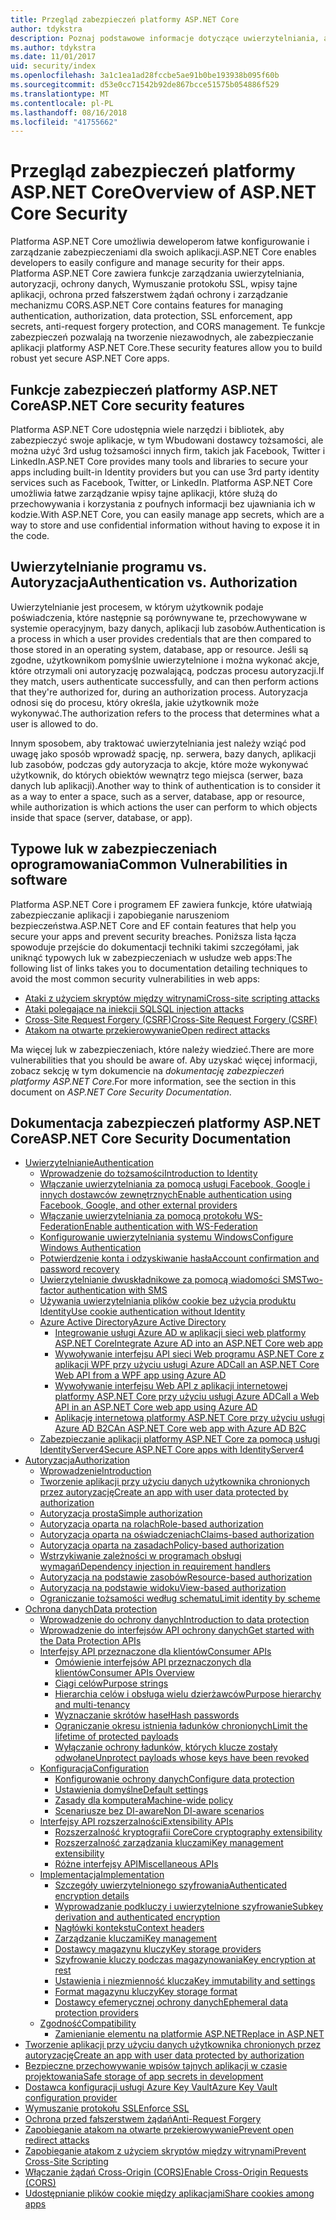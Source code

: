 ```yaml
---
title: Przegląd zabezpieczeń platformy ASP.NET Core
author: tdykstra
description: Poznaj podstawowe informacje dotyczące uwierzytelniania, autoryzacji i zabezpieczeń w programie ASP.NET Core.
ms.author: tdykstra
ms.date: 11/01/2017
uid: security/index
ms.openlocfilehash: 3a1c1ea1ad28fccbe5ae91b0be193938b095f60b
ms.sourcegitcommit: d53e0cc71542b92de867bcce51575b054886f529
ms.translationtype: MT
ms.contentlocale: pl-PL
ms.lasthandoff: 08/16/2018
ms.locfileid: "41755662"
---
```

# <a name="overview-of-aspnet-core-security"></a><span data-ttu-id="8c7c0-103">Przegląd zabezpieczeń platformy ASP.NET Core</span><span class="sxs-lookup"><span data-stu-id="8c7c0-103">Overview of ASP.NET Core Security</span></span>

<span data-ttu-id="8c7c0-104">Platforma ASP.NET Core umożliwia deweloperom łatwe konfigurowanie i zarządzanie zabezpieczeniami dla swoich aplikacji.</span><span class="sxs-lookup"><span data-stu-id="8c7c0-104">ASP.NET Core enables developers to easily configure and manage security for their apps.</span></span> <span data-ttu-id="8c7c0-105">Platforma ASP.NET Core zawiera funkcje zarządzania uwierzytelniania, autoryzacji, ochrony danych, Wymuszanie protokołu SSL, wpisy tajne aplikacji, ochrona przed fałszerstwem żądań ochrony i zarządzanie mechanizmu CORS.</span><span class="sxs-lookup"><span data-stu-id="8c7c0-105">ASP.NET Core contains features for managing authentication, authorization, data protection, SSL enforcement, app secrets, anti-request forgery protection, and CORS management.</span></span> <span data-ttu-id="8c7c0-106">Te funkcje zabezpieczeń pozwalają na tworzenie niezawodnych, ale zabezpieczanie aplikacji platformy ASP.NET Core.</span><span class="sxs-lookup"><span data-stu-id="8c7c0-106">These security features allow you to build robust yet secure ASP.NET Core apps.</span></span>

## <a name="aspnet-core-security-features"></a><span data-ttu-id="8c7c0-107">Funkcje zabezpieczeń platformy ASP.NET Core</span><span class="sxs-lookup"><span data-stu-id="8c7c0-107">ASP.NET Core security features</span></span>

<span data-ttu-id="8c7c0-108">Platforma ASP.NET Core udostępnia wiele narzędzi i bibliotek, aby zabezpieczyć swoje aplikacje, w tym Wbudowani dostawcy tożsamości, ale można użyć 3rd usług tożsamości innych firm, takich jak Facebook, Twitter i LinkedIn.</span><span class="sxs-lookup"><span data-stu-id="8c7c0-108">ASP.NET Core provides many tools and libraries to secure your apps including built-in Identity providers but you can use 3rd party identity services such as Facebook, Twitter, or LinkedIn.</span></span> <span data-ttu-id="8c7c0-109">Platforma ASP.NET Core umożliwia łatwe zarządzanie wpisy tajne aplikacji, które służą do przechowywania i korzystania z poufnych informacji bez ujawniania ich w kodzie.</span><span class="sxs-lookup"><span data-stu-id="8c7c0-109">With ASP.NET Core, you can easily manage app secrets, which are a way to store and use confidential information without having to expose it in the code.</span></span>

## <a name="authentication-vs-authorization"></a><span data-ttu-id="8c7c0-110">Uwierzytelnianie programu vs. Autoryzacja</span><span class="sxs-lookup"><span data-stu-id="8c7c0-110">Authentication vs. Authorization</span></span>

<span data-ttu-id="8c7c0-111">Uwierzytelnianie jest procesem, w którym użytkownik podaje poświadczenia, które następnie są porównywane te, przechowywane w systemie operacyjnym, bazy danych, aplikacji lub zasobów.</span><span class="sxs-lookup"><span data-stu-id="8c7c0-111">Authentication is a process in which a user provides credentials that are then compared to those stored in an operating system, database, app or resource.</span></span> <span data-ttu-id="8c7c0-112">Jeśli są zgodne, użytkownikom pomyślnie uwierzytelnione i można wykonać akcje, które otrzymali oni autoryzację pozwalającą, podczas procesu autoryzacji.</span><span class="sxs-lookup"><span data-stu-id="8c7c0-112">If they match, users authenticate successfully, and can then perform actions that they're authorized for, during an authorization process.</span></span> <span data-ttu-id="8c7c0-113">Autoryzacja odnosi się do procesu, który określa, jakie użytkownik może wykonywać.</span><span class="sxs-lookup"><span data-stu-id="8c7c0-113">The authorization refers to the process that determines what a user is allowed to do.</span></span>

<span data-ttu-id="8c7c0-114">Innym sposobem, aby traktować uwierzytelniania jest należy wziąć pod uwagę jako sposób wprowadź spację, np. serwera, bazy danych, aplikacji lub zasobów, podczas gdy autoryzacja to akcje, które może wykonywać użytkownik, do których obiektów wewnątrz tego miejsca (serwer, baza danych lub aplikacji).</span><span class="sxs-lookup"><span data-stu-id="8c7c0-114">Another way to think of authentication is to consider it as a way to enter a space, such as a server, database, app or resource, while authorization is which actions the user can perform to which objects inside that space (server, database, or app).</span></span>

## <a name="common-vulnerabilities-in-software"></a><span data-ttu-id="8c7c0-115">Typowe luk w zabezpieczeniach oprogramowania</span><span class="sxs-lookup"><span data-stu-id="8c7c0-115">Common Vulnerabilities in software</span></span>

<span data-ttu-id="8c7c0-116">Platforma ASP.NET Core i programem EF zawiera funkcje, które ułatwiają zabezpieczanie aplikacji i zapobieganie naruszeniom bezpieczeństwa.</span><span class="sxs-lookup"><span data-stu-id="8c7c0-116">ASP.NET Core and EF contain features that help you secure your apps and prevent security breaches.</span></span> <span data-ttu-id="8c7c0-117">Poniższa lista łącza spowoduje przejście do dokumentacji techniki takimi szczegółami, jak uniknąć typowych luk w zabezpieczeniach w usłudze web apps:</span><span class="sxs-lookup"><span data-stu-id="8c7c0-117">The following list of links takes you to documentation detailing techniques to avoid the most common security vulnerabilities in web apps:</span></span>

* [<span data-ttu-id="8c7c0-118">Ataki z użyciem skryptów między witrynami</span><span class="sxs-lookup"><span data-stu-id="8c7c0-118">Cross-site scripting attacks</span></span>](xref:security/cross-site-scripting)
* [<span data-ttu-id="8c7c0-119">Ataki polegające na iniekcji SQL</span><span class="sxs-lookup"><span data-stu-id="8c7c0-119">SQL injection attacks</span></span>](https://docs.microsoft.com/ef/core/querying/raw-sql)
* [<span data-ttu-id="8c7c0-120">Cross-Site Request Forgery (CSRF)</span><span class="sxs-lookup"><span data-stu-id="8c7c0-120">Cross-Site Request Forgery (CSRF)</span></span>](xref:security/anti-request-forgery)
* [<span data-ttu-id="8c7c0-121">Atakom na otwarte przekierowywanie</span><span class="sxs-lookup"><span data-stu-id="8c7c0-121">Open redirect attacks</span></span>](xref:security/preventing-open-redirects)

<span data-ttu-id="8c7c0-122">Ma więcej luk w zabezpieczeniach, które należy wiedzieć.</span><span class="sxs-lookup"><span data-stu-id="8c7c0-122">There are more vulnerabilities that you should be aware of.</span></span> <span data-ttu-id="8c7c0-123">Aby uzyskać więcej informacji, zobacz sekcję w tym dokumencie na *dokumentację zabezpieczeń platformy ASP.NET Core*.</span><span class="sxs-lookup"><span data-stu-id="8c7c0-123">For more information, see the section in this document on *ASP.NET Core Security Documentation*.</span></span>

## <a name="aspnet-core-security-documentation"></a><span data-ttu-id="8c7c0-124">Dokumentacja zabezpieczeń platformy ASP.NET Core</span><span class="sxs-lookup"><span data-stu-id="8c7c0-124">ASP.NET Core Security Documentation</span></span>

*   [<span data-ttu-id="8c7c0-125">Uwierzytelnianie</span><span class="sxs-lookup"><span data-stu-id="8c7c0-125">Authentication</span></span>](xref:security/authentication/index)
    *   [<span data-ttu-id="8c7c0-126">Wprowadzenie do tożsamości</span><span class="sxs-lookup"><span data-stu-id="8c7c0-126">Introduction to Identity</span></span>](xref:security/authentication/identity)
    *   [<span data-ttu-id="8c7c0-127">Włączanie uwierzytelniania za pomocą usługi Facebook, Google i innych dostawców zewnętrznych</span><span class="sxs-lookup"><span data-stu-id="8c7c0-127">Enable authentication using Facebook, Google, and other external providers</span></span>](xref:security/authentication/social/index)
    *   [<span data-ttu-id="8c7c0-128">Włączanie uwierzytelniania za pomocą protokołu WS-Federation</span><span class="sxs-lookup"><span data-stu-id="8c7c0-128">Enable authentication with WS-Federation</span></span>](xref:security/authentication/ws-federation)
    * [<span data-ttu-id="8c7c0-129">Konfigurowanie uwierzytelniania systemu Windows</span><span class="sxs-lookup"><span data-stu-id="8c7c0-129">Configure Windows Authentication</span></span>](xref:security/authentication/windowsauth)
    *   [<span data-ttu-id="8c7c0-130">Potwierdzenie konta i odzyskiwanie hasła</span><span class="sxs-lookup"><span data-stu-id="8c7c0-130">Account confirmation and password recovery</span></span>](xref:security/authentication/accconfirm)
    *   [<span data-ttu-id="8c7c0-131">Uwierzytelnianie dwuskładnikowe za pomocą wiadomości SMS</span><span class="sxs-lookup"><span data-stu-id="8c7c0-131">Two-factor authentication with SMS</span></span>](xref:security/authentication/2fa)
    *   [<span data-ttu-id="8c7c0-132">Używania uwierzytelniania plików cookie bez użycia produktu Identity</span><span class="sxs-lookup"><span data-stu-id="8c7c0-132">Use cookie authentication without Identity</span></span>](xref:security/authentication/cookie)
    *   [<span data-ttu-id="8c7c0-133">Azure Active Directory</span><span class="sxs-lookup"><span data-stu-id="8c7c0-133">Azure Active Directory</span></span>](xref:security/authentication/azure-active-directory/index)
        *   [<span data-ttu-id="8c7c0-134">Integrowanie usługi Azure AD w aplikacji sieci web platformy ASP.NET Core</span><span class="sxs-lookup"><span data-stu-id="8c7c0-134">Integrate Azure AD into an ASP.NET Core web app</span></span>](https://azure.microsoft.com/documentation/samples/active-directory-dotnet-webapp-openidconnect-aspnetcore/)
        *   [<span data-ttu-id="8c7c0-135">Wywoływanie interfejsu API sieci Web programu ASP.NET Core z aplikacji WPF przy użyciu usługi Azure AD</span><span class="sxs-lookup"><span data-stu-id="8c7c0-135">Call an ASP.NET Core Web API from a WPF app using Azure AD</span></span>](https://azure.microsoft.com/documentation/samples/active-directory-dotnet-native-aspnetcore/)
        *   [<span data-ttu-id="8c7c0-136">Wywoływanie interfejsu Web API z aplikacji internetowej platformy ASP.NET Core przy użyciu usługi Azure AD</span><span class="sxs-lookup"><span data-stu-id="8c7c0-136">Call a Web API in an ASP.NET Core web app using Azure AD</span></span>](https://azure.microsoft.com/documentation/samples/active-directory-dotnet-webapp-webapi-openidconnect-aspnetcore/)
        *   [<span data-ttu-id="8c7c0-137">Aplikację internetową platformy ASP.NET Core przy użyciu usługi Azure AD B2C</span><span class="sxs-lookup"><span data-stu-id="8c7c0-137">An ASP.NET Core web app with Azure AD B2C</span></span>](https://azure.microsoft.com/resources/samples/active-directory-b2c-dotnetcore-webapp/)
    *   [<span data-ttu-id="8c7c0-138">Zabezpieczanie aplikacji platformy ASP.NET Core za pomocą usługi IdentityServer4</span><span class="sxs-lookup"><span data-stu-id="8c7c0-138">Secure ASP.NET Core apps with IdentityServer4</span></span>](https://identityserver4.readthedocs.io)
*   [<span data-ttu-id="8c7c0-139">Autoryzacja</span><span class="sxs-lookup"><span data-stu-id="8c7c0-139">Authorization</span></span>](xref:security/authorization/index)
    *   [<span data-ttu-id="8c7c0-140">Wprowadzenie</span><span class="sxs-lookup"><span data-stu-id="8c7c0-140">Introduction</span></span>](xref:security/authorization/introduction)
    *   [<span data-ttu-id="8c7c0-141">Tworzenie aplikacji przy użyciu danych użytkownika chronionych przez autoryzację</span><span class="sxs-lookup"><span data-stu-id="8c7c0-141">Create an app with user data protected by authorization</span></span>](xref:security/authorization/secure-data)
    *   [<span data-ttu-id="8c7c0-142">Autoryzacja prosta</span><span class="sxs-lookup"><span data-stu-id="8c7c0-142">Simple authorization</span></span>](xref:security/authorization/simple)
    *   [<span data-ttu-id="8c7c0-143">Autoryzacja oparta na rolach</span><span class="sxs-lookup"><span data-stu-id="8c7c0-143">Role-based authorization</span></span>](xref:security/authorization/roles)
    *   [<span data-ttu-id="8c7c0-144">Autoryzacja oparta na oświadczeniach</span><span class="sxs-lookup"><span data-stu-id="8c7c0-144">Claims-based authorization</span></span>](xref:security/authorization/claims)
    *   [<span data-ttu-id="8c7c0-145">Autoryzacja oparta na zasadach</span><span class="sxs-lookup"><span data-stu-id="8c7c0-145">Policy-based authorization</span></span>](xref:security/authorization/policies)
    *   [<span data-ttu-id="8c7c0-146">Wstrzykiwanie zależności w programach obsługi wymagań</span><span class="sxs-lookup"><span data-stu-id="8c7c0-146">Dependency injection in requirement handlers</span></span>](xref:security/authorization/dependencyinjection)
    *   [<span data-ttu-id="8c7c0-147">Autoryzacja na podstawie zasobów</span><span class="sxs-lookup"><span data-stu-id="8c7c0-147">Resource-based authorization</span></span>](xref:security/authorization/resourcebased)
    *   [<span data-ttu-id="8c7c0-148">Autoryzacja na podstawie widoku</span><span class="sxs-lookup"><span data-stu-id="8c7c0-148">View-based authorization</span></span>](xref:security/authorization/views)
    *   [<span data-ttu-id="8c7c0-149">Ograniczanie tożsamości według schematu</span><span class="sxs-lookup"><span data-stu-id="8c7c0-149">Limit identity by scheme</span></span>](xref:security/authorization/limitingidentitybyscheme)
*   [<span data-ttu-id="8c7c0-150">Ochrona danych</span><span class="sxs-lookup"><span data-stu-id="8c7c0-150">Data protection</span></span>](xref:security/data-protection/index)
    *   [<span data-ttu-id="8c7c0-151">Wprowadzenie do ochrony danych</span><span class="sxs-lookup"><span data-stu-id="8c7c0-151">Introduction to data protection</span></span>](xref:security/data-protection/introduction)
    *   [<span data-ttu-id="8c7c0-152">Wprowadzenie do interfejsów API ochrony danych</span><span class="sxs-lookup"><span data-stu-id="8c7c0-152">Get started with the Data Protection APIs</span></span>](xref:security/data-protection/using-data-protection)
    *   [<span data-ttu-id="8c7c0-153">Interfejsy API przeznaczone dla klientów</span><span class="sxs-lookup"><span data-stu-id="8c7c0-153">Consumer APIs</span></span>](xref:security/data-protection/consumer-apis/index)
        *   [<span data-ttu-id="8c7c0-154">Omówienie interfejsów API przeznaczonych dla klientów</span><span class="sxs-lookup"><span data-stu-id="8c7c0-154">Consumer APIs Overview</span></span>](xref:security/data-protection/consumer-apis/overview)
        *   [<span data-ttu-id="8c7c0-155">Ciągi celów</span><span class="sxs-lookup"><span data-stu-id="8c7c0-155">Purpose strings</span></span>](xref:security/data-protection/consumer-apis/purpose-strings)
        *   [<span data-ttu-id="8c7c0-156">Hierarchia celów i obsługa wielu dzierżawców</span><span class="sxs-lookup"><span data-stu-id="8c7c0-156">Purpose hierarchy and multi-tenancy</span></span>](xref:security/data-protection/consumer-apis/purpose-strings-multitenancy)
        *   [<span data-ttu-id="8c7c0-157">Wyznaczanie skrótów haseł</span><span class="sxs-lookup"><span data-stu-id="8c7c0-157">Hash passwords</span></span>](xref:security/data-protection/consumer-apis/password-hashing)
        *   [<span data-ttu-id="8c7c0-158">Ograniczanie okresu istnienia ładunków chronionych</span><span class="sxs-lookup"><span data-stu-id="8c7c0-158">Limit the lifetime of protected payloads</span></span>](xref:security/data-protection/consumer-apis/limited-lifetime-payloads)
        *   [<span data-ttu-id="8c7c0-159">Wyłączanie ochrony ładunków, których klucze zostały odwołane</span><span class="sxs-lookup"><span data-stu-id="8c7c0-159">Unprotect payloads whose keys have been revoked</span></span>](xref:security/data-protection/consumer-apis/dangerous-unprotect)
    *   [<span data-ttu-id="8c7c0-160">Konfiguracja</span><span class="sxs-lookup"><span data-stu-id="8c7c0-160">Configuration</span></span>](xref:security/data-protection/configuration/index)
        *   [<span data-ttu-id="8c7c0-161">Konfigurowanie ochrony danych</span><span class="sxs-lookup"><span data-stu-id="8c7c0-161">Configure data protection</span></span>](xref:security/data-protection/configuration/overview)
        *   [<span data-ttu-id="8c7c0-162">Ustawienia domyślne</span><span class="sxs-lookup"><span data-stu-id="8c7c0-162">Default settings</span></span>](xref:security/data-protection/configuration/default-settings)
        *   [<span data-ttu-id="8c7c0-163">Zasady dla komputera</span><span class="sxs-lookup"><span data-stu-id="8c7c0-163">Machine-wide policy</span></span>](xref:security/data-protection/configuration/machine-wide-policy)
        *   [<span data-ttu-id="8c7c0-164">Scenariusze bez DI-aware</span><span class="sxs-lookup"><span data-stu-id="8c7c0-164">Non DI-aware scenarios</span></span>](xref:security/data-protection/configuration/non-di-scenarios)
    *   [<span data-ttu-id="8c7c0-165">Interfejsy API rozszerzalności</span><span class="sxs-lookup"><span data-stu-id="8c7c0-165">Extensibility APIs</span></span>](xref:security/data-protection/extensibility/index)
        *   [<span data-ttu-id="8c7c0-166">Rozszerzalność kryptografii Core</span><span class="sxs-lookup"><span data-stu-id="8c7c0-166">Core cryptography extensibility</span></span>](xref:security/data-protection/extensibility/core-crypto)
        *   [<span data-ttu-id="8c7c0-167">Rozszerzalność zarządzania kluczami</span><span class="sxs-lookup"><span data-stu-id="8c7c0-167">Key management extensibility</span></span>](xref:security/data-protection/extensibility/key-management)
        *   [<span data-ttu-id="8c7c0-168">Różne interfejsy API</span><span class="sxs-lookup"><span data-stu-id="8c7c0-168">Miscellaneous APIs</span></span>](xref:security/data-protection/extensibility/misc-apis)
    *   [<span data-ttu-id="8c7c0-169">Implementacja</span><span class="sxs-lookup"><span data-stu-id="8c7c0-169">Implementation</span></span>](xref:security/data-protection/implementation/index)
        *   [<span data-ttu-id="8c7c0-170">Szczegóły uwierzytelnionego szyfrowania</span><span class="sxs-lookup"><span data-stu-id="8c7c0-170">Authenticated encryption details</span></span>](xref:security/data-protection/implementation/authenticated-encryption-details)
        *   [<span data-ttu-id="8c7c0-171">Wyprowadzanie podkluczy i uwierzytelnione szyfrowanie</span><span class="sxs-lookup"><span data-stu-id="8c7c0-171">Subkey derivation and authenticated encryption</span></span>](xref:security/data-protection/implementation/subkeyderivation)
        *   [<span data-ttu-id="8c7c0-172">Nagłówki kontekstu</span><span class="sxs-lookup"><span data-stu-id="8c7c0-172">Context headers</span></span>](xref:security/data-protection/implementation/context-headers)
        *   [<span data-ttu-id="8c7c0-173">Zarządzanie kluczami</span><span class="sxs-lookup"><span data-stu-id="8c7c0-173">Key management</span></span>](xref:security/data-protection/implementation/key-management)
        *   [<span data-ttu-id="8c7c0-174">Dostawcy magazynu kluczy</span><span class="sxs-lookup"><span data-stu-id="8c7c0-174">Key storage providers</span></span>](xref:security/data-protection/implementation/key-storage-providers)
        *   [<span data-ttu-id="8c7c0-175">Szyfrowanie kluczy podczas magazynowania</span><span class="sxs-lookup"><span data-stu-id="8c7c0-175">Key encryption at rest</span></span>](xref:security/data-protection/implementation/key-encryption-at-rest)
        *   [<span data-ttu-id="8c7c0-176">Ustawienia i niezmienność klucza</span><span class="sxs-lookup"><span data-stu-id="8c7c0-176">Key immutability and settings</span></span>](xref:security/data-protection/implementation/key-immutability)
        *   [<span data-ttu-id="8c7c0-177">Format magazynu kluczy</span><span class="sxs-lookup"><span data-stu-id="8c7c0-177">Key storage format</span></span>](xref:security/data-protection/implementation/key-storage-format)
        *   [<span data-ttu-id="8c7c0-178">Dostawcy efemerycznej ochrony danych</span><span class="sxs-lookup"><span data-stu-id="8c7c0-178">Ephemeral data protection providers</span></span>](xref:security/data-protection/implementation/key-storage-ephemeral)
    *   [<span data-ttu-id="8c7c0-179">Zgodność</span><span class="sxs-lookup"><span data-stu-id="8c7c0-179">Compatibility</span></span>](xref:security/data-protection/compatibility/index)
        *   [<span data-ttu-id="8c7c0-180">Zamienianie elementu <machineKey> na platformie ASP.NET</span><span class="sxs-lookup"><span data-stu-id="8c7c0-180">Replace <machineKey> in ASP.NET</span></span>](xref:security/data-protection/compatibility/replacing-machinekey)
*   [<span data-ttu-id="8c7c0-181">Tworzenie aplikacji przy użyciu danych użytkownika chronionych przez autoryzację</span><span class="sxs-lookup"><span data-stu-id="8c7c0-181">Create an app with user data protected by authorization</span></span>](xref:security/authorization/secure-data)
*   [<span data-ttu-id="8c7c0-182">Bezpieczne przechowywanie wpisów tajnych aplikacji w czasie projektowania</span><span class="sxs-lookup"><span data-stu-id="8c7c0-182">Safe storage of app secrets in development</span></span>](xref:security/app-secrets)
*   [<span data-ttu-id="8c7c0-183">Dostawca konfiguracji usługi Azure Key Vault</span><span class="sxs-lookup"><span data-stu-id="8c7c0-183">Azure Key Vault configuration provider</span></span>](xref:security/key-vault-configuration)
*   [<span data-ttu-id="8c7c0-184">Wymuszanie protokołu SSL</span><span class="sxs-lookup"><span data-stu-id="8c7c0-184">Enforce SSL</span></span>](xref:security/enforcing-ssl)
*   [<span data-ttu-id="8c7c0-185">Ochrona przed fałszerstwem żądań</span><span class="sxs-lookup"><span data-stu-id="8c7c0-185">Anti-Request Forgery</span></span>](xref:security/anti-request-forgery)
*   [<span data-ttu-id="8c7c0-186">Zapobieganie atakom na otwarte przekierowywanie</span><span class="sxs-lookup"><span data-stu-id="8c7c0-186">Prevent open redirect attacks</span></span>](xref:security/preventing-open-redirects)
*   [<span data-ttu-id="8c7c0-187">Zapobieganie atakom z użyciem skryptów między witrynami</span><span class="sxs-lookup"><span data-stu-id="8c7c0-187">Prevent Cross-Site Scripting</span></span>](xref:security/cross-site-scripting)
*   [<span data-ttu-id="8c7c0-188">Włączanie żądań Cross-Origin (CORS)</span><span class="sxs-lookup"><span data-stu-id="8c7c0-188">Enable Cross-Origin Requests (CORS)</span></span>](xref:security/cors)
*   [<span data-ttu-id="8c7c0-189">Udostępnianie plików cookie między aplikacjami</span><span class="sxs-lookup"><span data-stu-id="8c7c0-189">Share cookies among apps</span></span>](xref:security/cookie-sharing)
